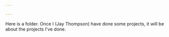 ```yaml
---

---
```

Here is a folder. Once I (Jay Thompson) have done some projects, it will be about the projects I've done. 

